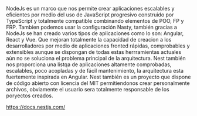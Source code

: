 NodeJs es un marco que nos permite crear aplicaciones escalables y eficientes por medio del uso de JavaScript progresivo construido por TypeScript y totalmente compatible combinando elementos de POO, FP y FRP.
Tambien podemos usar la configuración Nasty, también gracias a NodeJs se han creado varios tipos de aplicaciones como lo son: Angular, React y Vue. Que mejoran totalmente la capacidad de creacion a los desarrolladores por medio de aplicaciones fronted rápidas, comprobables y extensibles aunque se dispongan de todas estas herrramientas actuales aún no se soluciona el problema principal de la arquitectura. Nest también nos proporciona una listqa de aplicaciones altamente comprobadas, escalables, poco acopladas y de fácil mantenimiento, la arquitectura esta fuertemente inspirada en Angular.
Nest también es un proyecto que dispone de código abierto con licencia del MIT permitiendonos crear personalmente archivos, obviamente el usuario sera totalmente responsable de los poryectos creados.  




https://docs.nestjs.com/